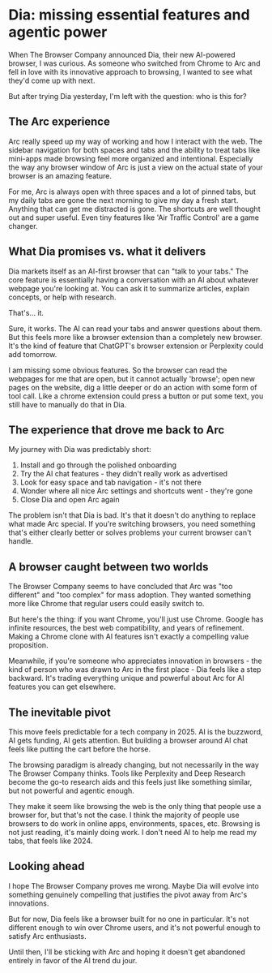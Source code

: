 # Dia: missing essential features and agentic power

When The Browser Company announced Dia, their new AI-powered browser, I was curious. As someone who switched from Chrome to Arc and fell in love with its innovative approach to browsing, I wanted to see what they'd come up with next.

But after trying Dia yesterday, I'm left with the question: who is this for?

## The Arc experience

Arc really speed up my way of working and how I interact with the web. The sidebar navigation for both spaces and tabs and the ability to treat tabs like mini-apps made browsing feel more organized and intentional. Especially the way any browser window of Arc is just a view on the actual state of your browser is an amazing feature.

For me, Arc is always open with three spaces and a lot of pinned tabs, but my daily tabs are gone the next morning to give my day a fresh start. Anything that can get me distracted is gone. The shortcuts are well thought out and super useful. Even tiny features like 'Air Traffic Control' are a game changer.

## What Dia promises vs. what it delivers

Dia markets itself as an AI-first browser that can "talk to your tabs." The core feature is essentially having a conversation with an AI about whatever webpage you're looking at. You can ask it to summarize articles, explain concepts, or help with research.

That's... it.

Sure, it works. The AI can read your tabs and answer questions about them. But this feels more like a browser extension than a completely new browser. It's the kind of feature that ChatGPT's browser extension or Perplexity could add tomorrow.

I am missing some obvious features. So the browser can read the webpages for me that are open, but it cannot actually 'browse'; open new pages on the website, dig a little deeper or do an action with some form of tool call. Like a chrome extension could press a button or put some text, you still have to manually do that in Dia.

## The experience that drove me back to Arc

My journey with Dia was predictably short:

1. Install and go through the polished onboarding
2. Try the AI chat features - they didn't really work as advertised
3. Look for easy space and tab navigation - it's not there
4. Wonder where all nice Arc settings and shortcuts went - they're gone
6. Close Dia and open Arc again

The problem isn't that Dia is bad. It's that it doesn't do anything to replace what made Arc special. If you're switching browsers, you need something that's either clearly better or solves problems your current browser can't handle.

## A browser caught between two worlds

The Browser Company seems to have concluded that Arc was "too different" and "too complex" for mass adoption. They wanted something more like Chrome that regular users could easily switch to.

But here's the thing: if you want Chrome, you'll just use Chrome. Google has infinite resources, the best web compatibility, and years of refinement. Making a Chrome clone with AI features isn't exactly a compelling value proposition.

Meanwhile, if you're someone who appreciates innovation in browsers - the kind of person who was drawn to Arc in the first place - Dia feels like a step backward. It's trading everything unique and powerful about Arc for AI features you can get elsewhere.

## The inevitable pivot

This move feels predictable for a tech company in 2025. AI is the buzzword, AI gets funding, AI gets attention. But building a browser around AI chat feels like putting the cart before the horse.

The browsing paradigm is already changing, but not necessarily in the way The Browser Company thinks. Tools like Perplexity and Deep Research become the go-to research aids and this feels just like something similar, but not powerful and agentic enough.

They make it seem like browsing the web is the only thing that people use a browser for, but that's not the case. I think the majority of people use browsers to do work in online apps, environments, spaces, etc. Browsing is not just reading, it's mainly doing work. I don't need AI to help me read my tabs, that feels like 2024.

## Looking ahead

I hope The Browser Company proves me wrong. Maybe Dia will evolve into something genuinely compelling that justifies the pivot away from Arc's innovations.

But for now, Dia feels like a browser built for no one in particular. It's not different enough to win over Chrome users, and it's not powerful enough to satisfy Arc enthusiasts.

Until then, I'll be sticking with Arc and hoping it doesn't get abandoned entirely in favor of the AI trend du jour. 
